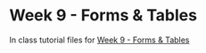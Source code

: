 # Week 9 - Forms & Tables

In class tutorial files for [Week 9 - Forms & Tables](https://mad9013.github.io/F2021/modules/week9/)
